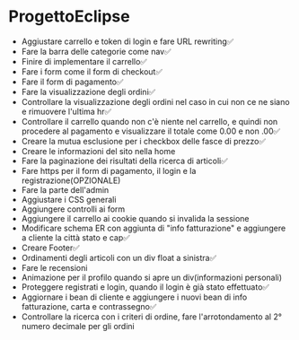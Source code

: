 # ProgettoEclipse
<ul>
  <li>Aggiustare carrello e token di login e fare URL rewriting✅</li>
  <li>Fare la barra delle categorie come nav✅</li>
  <li>Finire di implementare il carrello✅</li>
  <li>Fare i form come il form di checkout✅</li>
  <li>Fare il form di pagamento✅</li>
  <li>Fare la visualizzazione degli ordini✅</li>
  <li>Controllare la visualizzazione degli ordini nel caso in cui non ce ne siano e rimuovere l'ultima hr✅</li>
  <li>Controllare il carrello quando non c'è niente nel carrello, e quindi non procedere al pagamento e visualizzare il totale come 0.00 e non .00✅</li>
  <li>Creare la mutua esclusione per i checkbox delle fasce di prezzo✅</li>
  <li>Creare le informazioni del sito nella home</li>
  <li>Fare la paginazione dei risultati della ricerca di articoli✅</li>
  <li>Fare https per il form di pagamento, il login e la registrazione(OPZIONALE)</li>
  <li>Fare la parte dell'admin</li>
  <li>Aggiustare i CSS generali</li>
  <li>Aggiungere controlli ai form</li>
  <li>Aggiungere il carrello ai cookie quando si invalida la sessione</li>
  <li>Modificare schema ER con aggiunta di "info fatturazione" e aggiungere a cliente la città stato e cap✅</li>
  <li>Creare Footer✅</li>
  <li>Ordinamenti degli articoli con un div float a sinistra✅</li>
  <li>Fare le recensioni</li>
  <li>Animazione per il profilo quando si apre un div(informazioni personali)</li>
  <li>Proteggere registrati e login, quando il login è già stato effettuato✅</li>
  <li>Aggiornare i bean di cliente e aggiungere i nuovi bean di info fatturazione, carta e contrassegno✅</li>
  <li>Controllare la ricerca con i criteri di ordine, fare l'arrotondamento al 2° numero decimale per gli ordini</li>
</ul>
